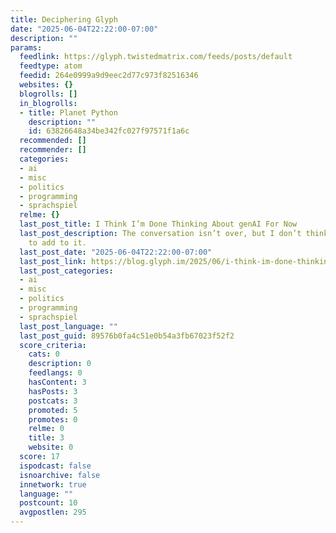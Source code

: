```yaml
---
title: Deciphering Glyph
date: "2025-06-04T22:22:00-07:00"
description: ""
params:
  feedlink: https://glyph.twistedmatrix.com/feeds/posts/default
  feedtype: atom
  feedid: 264e0999a9d9eec2d77c973f82516346
  websites: {}
  blogrolls: []
  in_blogrolls:
  - title: Planet Python
    description: ""
    id: 63826648a34be342fc027f97571f1a6c
  recommended: []
  recommender: []
  categories:
  - ai
  - misc
  - politics
  - programming
  - sprachspiel
  relme: {}
  last_post_title: I Think I’m Done Thinking About genAI For Now
  last_post_description: The conversation isn’t over, but I don’t think I have much
    to add to it.
  last_post_date: "2025-06-04T22:22:00-07:00"
  last_post_link: https://blog.glyph.im/2025/06/i-think-im-done-thinking-about-genai-for-now.html
  last_post_categories:
  - ai
  - misc
  - politics
  - programming
  - sprachspiel
  last_post_language: ""
  last_post_guid: 89576b0fa4c51e0b54a3fb67023f52f2
  score_criteria:
    cats: 0
    description: 0
    feedlangs: 0
    hasContent: 3
    hasPosts: 3
    postcats: 3
    promoted: 5
    promotes: 0
    relme: 0
    title: 3
    website: 0
  score: 17
  ispodcast: false
  isnoarchive: false
  innetwork: true
  language: ""
  postcount: 10
  avgpostlen: 295
---
```

